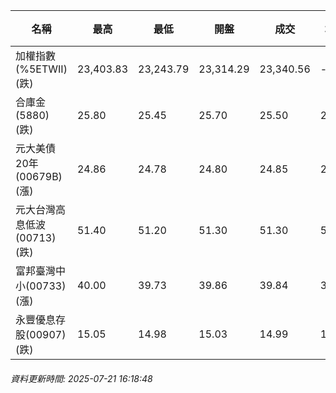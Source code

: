 | 名稱 | 最高 | 最低 | 開盤 | 成交 | 均價 | 成交金額(億) | 昨收 | 漲跌幅 | 漲跌 | 總量 | 昨量 | 振幅 |
| -------- | -------- | -------- | -------- |-------- | -------- | -------- |-------- |-------- |-------- | -------- | -------- |-------- |
|加權指數(%5ETWII) (跌)|23,403.83|23,243.79|23,314.29|23,340.56|-|3,046.98|23,383.13|0.18%|42.57|5,228,242|0|0.68%|
|合庫金(5880) (跌)|25.80|25.45|25.70|25.50|25.57|1.48|25.70|0.78%|0.20|5,801|6,868|1.36%|
|元大美債20年(00679B) (漲)|24.86|24.78|24.80|24.85|24.83|5.82|24.84|0.04%|0.01|23,445|39,077|0.32%|
|元大台灣高息低波(00713) (跌)|51.40|51.20|51.30|51.30|51.32|3.29|51.35|0.10%|0.05|6,408|9,576|0.39%|
|富邦臺灣中小(00733) (漲)|40.00|39.73|39.86|39.84|39.90|0.174|39.81|0.08%|0.03|437|753|0.68%|
|永豐優息存股(00907) (跌)|15.05|14.98|15.03|14.99|15.01|0.279|15.01|0.13%|0.02|1,861|1,276|0.47%|
###### 資料更新時間: 2025-07-21 16:18:48